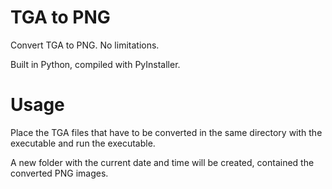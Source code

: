 # TGA to PNG
Convert TGA to PNG. No limitations.

Built in Python, compiled with PyInstaller.

# Usage
Place the TGA files that have to be converted in the same directory with the executable and run the executable. 

A new folder with the current date and time will be created, contained the converted PNG images.
